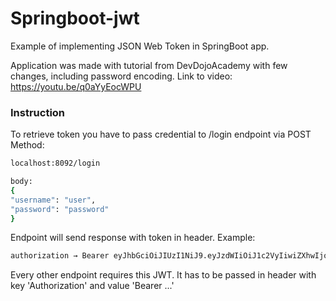 # Springboot-jwt
Example of implementing JSON Web Token in SpringBoot app.

Application was made with tutorial from DevDojoAcademy with few changes, including password encoding.
Link to video:
https://youtu.be/q0aYyEocWPU

### Instruction

To retrieve token you have to pass credential to /login endpoint via POST Method:
```sh
localhost:8092/login

body:
{
"username": "user",
"password": "password"
}
```
Endpoint will send response with token in header. Example:
```sh
authorization → Bearer eyJhbGciOiJIUzI1NiJ9.eyJzdWIiOiJ1c2VyIiwiZXhwIjoxNTM4ODM3MDc0fQ.2bLFpLG3fxfPn1u6fjrGffMejXZegFDbo4QXr11_ZrA
```
Every other endpoint requires this JWT. It has to be passed in header with key 'Authorization' and value 'Bearer ...'
